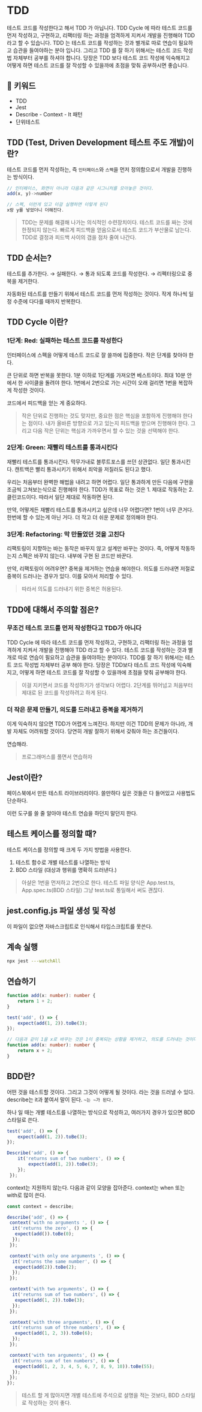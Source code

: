 # TDD

테스트 코드를 작성한다고 해서 TDD 가 아닙니다.
TDD Cycle 에 따라 테스트 코드를 먼저 작성하고, 구현하고, 리팩터링 하는 과정을 엄격하게 지켜서 개발을 진행해야 TDD 라고 할 수 있습니다.
TDD 는 테스트 코드를 작성하는 것과 별개로 따로 연습이 필요하고 습관을 들여야하는 분야 입니다.
그리고 TDD 를 잘 하기 위해서는 테스트 코드 작성법 자체부터 공부를 하셔야 합니다.
당장은 TDD 보다 테스트 코드 작성에 익숙해지고 어떻게 하면 테스트 코드를 잘 작성할 수 있을까에 초점을 맞춰 공부하시면 좋습니다.

## :whale2: 키워드

* TDD
* Jest
* Describe - Context - It 패턴
* 단위테스트

## TDD (Test, Driven Development 테스트 주도 개발)이란?

테스트 코드를 먼저 작성하는, 즉 `인터페이스`와 `스펙`을 먼저 정의함으로서 개발을 진행하는 방식이다.

```typescript
// 인터페이스, 화면이 아니라 다음과 같은 시그니처를 모아놓은 것이다.
add(x, y)->number

// 스펙, 이런게 있고 이걸 실행하면 이렇게 된다
x랑 y를 넣었더니 더해진다.
```

> TDD는 문제를 해결해 나가는 의식적인 수련장치이다. 테스트 코드를 짜는 것에 한정되지 않는다. 빠르게 피드백을 얻음으로서 테스트 코드가 부산물로 남는다. TDD로 결정과 피드백 사이의 갭을 점차 줄여 나간다.

## TDD 순서는?

테스트를 추가한다. → 실패한다. → 통과 되도록 코드를 작성한다. → 리펙터링으로 중복을 제거한다.

자동화된 테스트를 만들기 위헤서 테스트 코드를 먼저 작성하는 것이다. 작게 하나씩 일정 수준에 다다를 때까지 반복한다.

## TDD Cycle 이란?

### 1단계: Red: 실패하는 테스트 코드를 작성한다

인터페이스에 스펙을 어떻게 테스트 코드로 잘 쓸까에 집중한다. 작은 단계를 찾아야 한다.

큰 단위로 하면 반복을 못한다. 1분 이하로 1단계를 가져오면 베스트이다. 최대 10분 안에서 한 사이클을 돌려야 한다.
1번에서 2번으로 가는 시간이 오래 걸리면 1번을 복잡하게 작성한 것이다.

코드에서 피드백을 얻는 게 중요하다.

> 작은 단위로 진행하는 것도 맞지만, 중요한 점은 핵심을 포함하게 진행해야 한다는 점이다. 내가 올바른 방향으로 가고 있는지 피드백을 받으며 진행해야 한다.
> 그리고 다음 작은 단위는 핵심과 가까우면서 할 수 있는 것을 선택해야 한다.

### 2단계: Green: 재빨리 테스트를 통과시킨다

재빨리 테스트를 통과시킨다. 막무가내로 블루트포스를 쓰던 상관없다. 일단 통과시킨다. 캔트백은 빨리 통과시키기 위해서 죄악을 저질러도 된다고 했다.

우리는 처음부터 완벽한 해법을 내려고 하면 어렵다. 일단 통과하게 만든 다음에 구현을 조금씩 고쳐보는식으로 진행헤야 한다.
TDD가 목표로 하는 것은 1. 제대로 작동하는 2. 클린코드이다. 따라서 일단 제대로 작동하면 된다.

만약, 어떻게든 재빨리 테스트를 통과시키고 싶은데 너무 어렵다면? 1번이 너무 큰거다. 한번에 할 수 있는게 아닌 거다. 더 작고 더 쉬운 문제로 정의해야 한다.

### 3단계: Refactoring: 막 만들었던 것을 고친다

리팩토링이 지향하는 바는 동작은 바꾸지 않고 설계만 바꾸는 것이다. 즉, 어떻게 작동하는지 스펙은 바꾸지 않는다. 내부에 구현 된 코드만 바꾼다.

만약, 리팩토링이 어려우면? 중복을 제거하는 연습을 해야한다. 의도를 드러내면 저절로 중복이 드러나는 경우가 있다. 이를 모아서 처리할 수 있다.

> 따라서 의도를 드러내기 위한 중복은 허용된다.

## TDD에 대해서 주의할 점은?

### 무조건 테스트 코드를 먼저 작성한다고 TDD가 아니다

TDD Cycle 에 따라 테스트 코드를 먼저 작성하고, 구현하고, 리팩터링 하는 과정을 엄격하게 지켜서 개발을 진행해야 TDD 라고 할 수 있다.
테스트 코드를 작성하는 것과 별개로 따로 연습이 필요하고 습관을 들여야하는 분야이다. TDD를 잘 하기 위해서는 테스트 코드 작성법 자체부터 공부 해야 한다.
당장은 TDD보다 테스트 코드 작성에 익숙해지고, 어떻게 하면 테스트 코드를 잘 작성할 수 있을까에 초점을 맞춰 공부해야 한다.

> 이걸 지키면서 코드를 작성하기가 생각보다 어렵다. 2단계를 뛰어넘고 처음부터 제대로 된 코드를 작성하려고 하게 된다.

### 더 작은 문제 만들기, 의도를 드러내고 중복을 제거하기

이게 익숙하지 않으면 TDD가 어렵게 느껴진다. 하지만 이건 TDD의 문제가 아니라, 개발 자체도 어려워할 것이다. 당연히 개발 잘하기 위해서 갖춰야 하는 조건들이다.

연습해라.

> 프로그래머스를 풀면서 연습하자

## Jest이란?

페이스북에서 만든 테스트 라이브러리이다.
쓸만하다 싶은 것들은 다 들어있고 사용법도 단순하다.

이런 도구를 쓸 줄 알아야 테스트 연습을 하던지 말던지 한다.

## 테스트 케이스를 정의할 때?

테스트 케이스를 정의할 때 크게 두 가지 방법을 사용한다.

1. 테스트 함수로 개별 테스트를 나열하는 방식
2. BDD 스타일 (대상과 행위를 명확히 드러낸다.)

> 아샬은 1번을 먼저하고 2번으로 한다.
> 테스트 파일 양식은 App.test.ts, App.spec.ts(BDD 스타일) 그냥 test.ts로 통일해서 써도 괜찮다.

## jest.config.js 파일 생성 및 작성

이 파일이 없으면 자바스크립트로 인식해서 타입스크립트를 못쓴다.

## 계속 실행

```bash
npx jest ---watchAll
```

## 연습하기

```typescript
function add(x: number): number {
    return 1 + 2;
}

test('add', () => {
    expect(add(1, 2)).toBe(3);
});

// 다음과 같이 1을 x로 바꾸는 것은 1이 중복되는 상황을 제거하고, 의도를 드러내는 것이다.
function add(x: number): number {
    return x + 2;
}
```

## BDD란?

어떤 것을 테스트할 것이다. 그리고 그것이 어떻게 될 것이다. 라는 것을 드러낼 수 있다.
describe는 it과 붙여서 말이 된다. `~는 ~가 된다.`

하나 일 때는 개별 테스트를 나열하는 방식으로 작성하고, 여러가지 경우가 있으면 BDD 스타일로 쓴다.

```typescript
test('add', () => {
    expect(add(1, 2)).toBe(3);
});

Describe('add', () => {
    it('returns sum of two numbers', () => {
        expect(add(1, 2)).toBe(3);
    });
 });
 ```

context는 지원하지 않는다. 다음과 같이 모양을 잡아준다.
context는 when 또는 with로 많이 쓴다.

```typescript
const context = describe;
```

```typescript
describe('add', () => {
 context('with no arguments ', () => {
  it('returns the zero', () => {
   expect(add()).toBe(0);
  });
 });

 context('with only one arguments ', () => {
  it('returns the same number', () => {
   expect(add(2)).toBe(2);
  });
 });

 context('with two arguments', () => {
  it('returns sum of two numbers', () => {
   expect(add(1, 2)).toBe(3);
  });
 });

 context('with three arguments', () => {
  it('returns sum of three numbers', () => {
   expect(add(1, 2, 3)).toBe(6);
  });
 });

 context('with ten arguments', () => {
  it('returns sum of ten numbers', () => {
   expect(add(1, 2, 3, 4, 5, 6, 7, 8, 9, 10)).toBe(55);
  });
 });
});
```

> 테스트 할 게 많아지면 개별 테스트에 주석으로 설명을 적는 것보다, BDD 스타일로 작성하는 것이 좋다.
